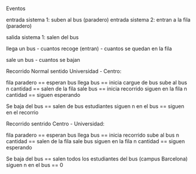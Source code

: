 Eventos

entrada sistema 1: suben al bus (paradero)
entrada sistema 2: entran a la fila (paradero)

salida sistema 1: salen del bus

llega un bus
    - cuantos recoge (entran)
    - cuantos se quedan en la fila

sale un bus
    - cuantos se bajan


Recorrido Normal sentido Universidad - Centro:

fila paradero == esperan bus
llega bus == inicia cargue de bus
sube al bus n cantidad == salen de la fila
sale bus == inicia recorrido
siguen en la fila n cantidad == siguen esperando


Se baja del bus == salen de bus estudiantes
siguen n en el bus == siguen en el recorrio


Recorrido sentrido Centro - Universidad:

fila paradero == esperan bus
llega bus == inicia recorrido
sube al bus n cantidad == salen de la fila
sale bus
siguen en la fila n cantidad == siguen esperando


Se baja del bus == salen todos los estudiantes del bus (campus Barcelona)
siguen n en el bus == 0
